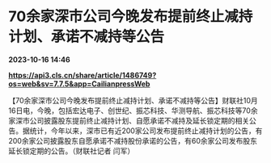 # 70余家深市公司今晚发布提前终止减持计划、承诺不减持等公告

**2023-10-16 14:46**

**https://api3.cls.cn/share/article/1486749?os=web&sv=7.7.5&app=CailianpressWeb**

【70余家深市公司今晚发布提前终止减持计划、承诺不减持等公告】财联社10月16日电，今晚，包括宏达电子、创世纪、振芯科技、华测导航、振芯科技等70余家深市公司披露股东提前终止减持计划、自愿承诺不减持及延长锁定期的相关公告。据统计，今年以来，深市已有近200家公司发布提前终止减持计划的公告，有200余家公司披露股东自愿承诺不减持股份承诺的公告，有60余家公司发布股东延长锁定期的公告。（财联社记者 闫军）